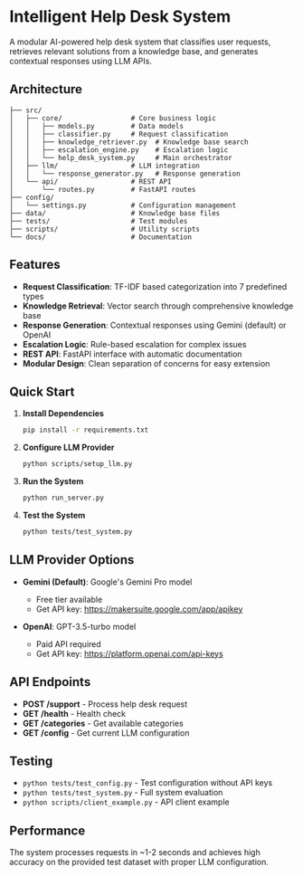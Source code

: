 # Intelligent Help Desk System

A modular AI-powered help desk system that classifies user requests, retrieves relevant solutions from a knowledge base, and generates contextual responses using LLM APIs.

## Architecture

```
├── src/
│   ├── core/                 # Core business logic
│   │   ├── models.py         # Data models
│   │   ├── classifier.py     # Request classification
│   │   ├── knowledge_retriever.py  # Knowledge base search
│   │   ├── escalation_engine.py    # Escalation logic
│   │   └── help_desk_system.py     # Main orchestrator
│   ├── llm/                  # LLM integration
│   │   └── response_generator.py   # Response generation
│   └── api/                  # REST API
│       └── routes.py         # FastAPI routes
├── config/
│   └── settings.py           # Configuration management
├── data/                     # Knowledge base files
├── tests/                    # Test modules
├── scripts/                  # Utility scripts
└── docs/                     # Documentation
```

## Features

- **Request Classification**: TF-IDF based categorization into 7 predefined types
- **Knowledge Retrieval**: Vector search through comprehensive knowledge base
- **Response Generation**: Contextual responses using Gemini (default) or OpenAI
- **Escalation Logic**: Rule-based escalation for complex issues
- **REST API**: FastAPI interface with automatic documentation
- **Modular Design**: Clean separation of concerns for easy extension

## Quick Start

1. **Install Dependencies**
   ```bash
   pip install -r requirements.txt
   ```

2. **Configure LLM Provider**
   ```bash
   python scripts/setup_llm.py
   ```

3. **Run the System**
   ```bash
   python run_server.py
   ```

4. **Test the System**
   ```bash
   python tests/test_system.py
   ```

## LLM Provider Options

- **Gemini (Default)**: Google's Gemini Pro model
  - Free tier available
  - Get API key: https://makersuite.google.com/app/apikey
  
- **OpenAI**: GPT-3.5-turbo model
  - Paid API required
  - Get API key: https://platform.openai.com/api-keys

## API Endpoints

- **POST /support** - Process help desk request
- **GET /health** - Health check
- **GET /categories** - Get available categories
- **GET /config** - Get current LLM configuration

## Testing

- `python tests/test_config.py` - Test configuration without API keys
- `python tests/test_system.py` - Full system evaluation
- `python scripts/client_example.py` - API client example

## Performance

The system processes requests in ~1-2 seconds and achieves high accuracy on the provided test dataset with proper LLM configuration.